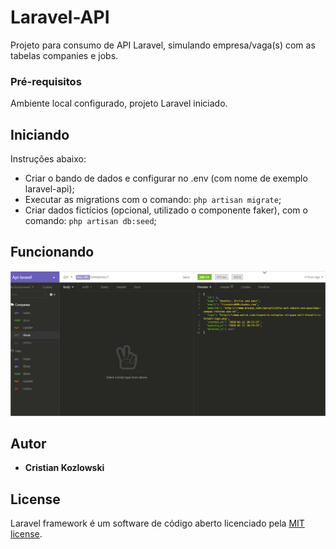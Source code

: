 # Laravel-API

Projeto para consumo de API Laravel, simulando empresa/vaga(s) com as tabelas companies e jobs.

### Pré-requisitos

Ambiente local configurado, projeto Laravel iniciado.

## Iniciando

Instruções abaixo:
- Criar o bando de dados e configurar no .env (com nome de exemplo laravel-api);
- Executar as migrations com o comando: ```php artisan migrate```;
- Criar dados fictícios (opcional, utilizado o componente faker), com o comando: ```php artisan db:seed```;


## Funcionando

![](laravel-api.png)


## Autor

* **Cristian Kozlowski**


## License

Laravel framework é um software de código aberto licenciado pela [MIT license](https://opensource.org/licenses/MIT).
